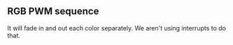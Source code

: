 ## RGB PWM sequence
It will fade in and out each color separately. We aren't using interrupts to do that.